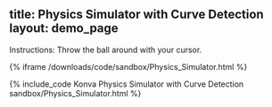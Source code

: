 title: Physics Simulator with Curve Detection
layout: demo_page
---

Instructions: Throw the ball around with your cursor.

{% iframe /downloads/code/sandbox/Physics_Simulator.html %}

{% include_code Konva Physics Simulator with Curve Detection sandbox/Physics_Simulator.html %}